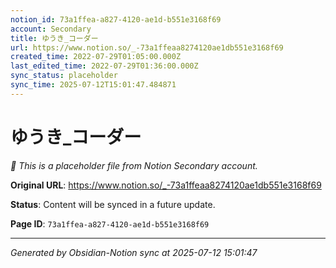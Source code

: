 ```yaml
---
notion_id: 73a1ffea-a827-4120-ae1d-b551e3168f69
account: Secondary
title: ゆうき_コーダー
url: https://www.notion.so/_-73a1ffeaa8274120ae1db551e3168f69
created_time: 2022-07-29T01:05:00.000Z
last_edited_time: 2022-07-29T01:36:00.000Z
sync_status: placeholder
sync_time: 2025-07-12T15:01:47.484871
---
```


# ゆうき_コーダー

*🔄 This is a placeholder file from Notion Secondary account.*

**Original URL**: https://www.notion.so/_-73a1ffeaa8274120ae1db551e3168f69

**Status**: Content will be synced in a future update.

**Page ID**: `73a1ffea-a827-4120-ae1d-b551e3168f69`

---

*Generated by Obsidian-Notion sync at 2025-07-12 15:01:47*

